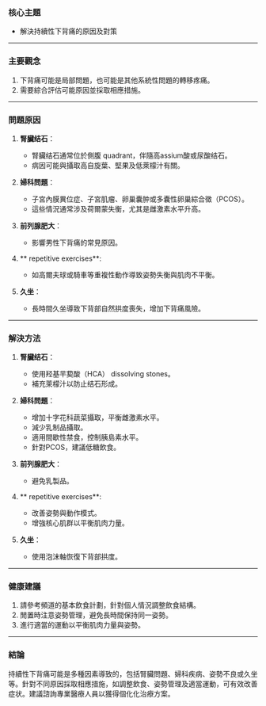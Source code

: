 ### 核心主題  
- 解決持續性下背痛的原因及對策  

---

### 主要觀念  
1. 下背痛可能是局部問題，也可能是其他系統性問題的轉移疼痛。
2. 需要綜合評估可能原因並採取相應措施。  

---

### 問題原因  
1. **腎臟结石**：  
   - 腎臟结石通常位於側腹 quadrant，伴隨高assium酸或尿酸结石。  
   - 病因可能與攝取高自旋葉、堅果及低萊檬汁有關。  

2. **婦科問題**：  
   - 子宮內膜異位症、子宮肌瘤、卵巢囊肿或多囊性卵巢綜合徵（PCOS）。  
   - 這些情況通常涉及荷爾蒙失衡，尤其是雌激素水平升高。  

3. **前列腺肥大**：  
   - 影響男性下背痛的常見原因。  

4. ** repetitive exercises**:  
   - 如高爾夫球或騎車等重複性動作導致姿勢失衡與肌肉不平衡。  

5. **久坐**：  
   - 長時間久坐導致下背部自然拱度喪失，增加下背痛風險。  

---

### 解決方法  
1. **腎臟结石**：  
   - 使用羟基芉葜酸（HCA） dissolving stones。  
   - 補充萊檬汁以防止结石形成。  

2. **婦科問題**：  
   - 增加十字花科蔬菜攝取，平衡雌激素水平。  
   - 減少乳制品攝取。  
   - 適用間歇性禁食，控制胰島素水平。  
   - 針對PCOS，建議低糖飲食。  

3. **前列腺肥大**：  
   - 避免乳製品。  

4. ** repetitive exercises**:  
   - 改善姿勢與動作模式。  
   - 增強核心肌群以平衡肌肉力量。  

5. **久坐**：  
   - 使用泡沫軸恢復下背部拱度。  

---

### 健康建議  
1. 請參考頻道的基本飲食計劃，針對個人情況調整飲食結構。  
2. 閒置時注意姿勢管理，避免長時間保持同一姿勢。  
3. 進行適當的運動以平衡肌肉力量與姿勢。  

---

### 結論  
持續性下背痛可能是多種因素導致的，包括腎臟問題、婦科疾病、姿勢不良或久坐等。針對不同原因採取相應措施，如調整飲食、姿勢管理及適當運動，可有效改善症状。建議諮詢專業醫療人員以獲得個化化治療方案。